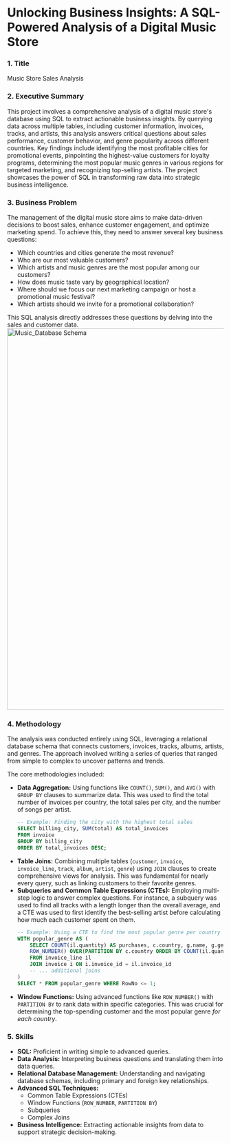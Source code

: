 
# Unlocking Business Insights: A SQL-Powered Analysis of a Digital Music Store

### **1. Title**

Music Store Sales Analysis

### **2. Executive Summary**

This project involves a comprehensive analysis of a digital music store's database using SQL to extract actionable business insights. By querying data across multiple tables, including customer information, invoices, tracks, and artists, this analysis answers critical questions about sales performance, customer behavior, and genre popularity across different countries. Key findings include identifying the most profitable cities for promotional events, pinpointing the highest-value customers for loyalty programs, determining the most popular music genres in various regions for targeted marketing, and recognizing top-selling artists. The project showcases the power of SQL in transforming raw data into strategic business intelligence.

### **3. Business Problem**

The management of the digital music store aims to make data-driven decisions to boost sales, enhance customer engagement, and optimize marketing spend. To achieve this, they need to answer several key business questions:

  * Which countries and cities generate the most revenue?
  * Who are our most valuable customers?
  * Which artists and music genres are the most popular among our customers?
  * How does music taste vary by geographical location?
  * Where should we focus our next marketing campaign or host a promotional music festival?
  * Which artists should we invite for a promotional collaboration?

This SQL analysis directly addresses these questions by delving into the sales and customer data.
<img width="984" height="886" alt="Music_Database Schema" src="https://github.com/user-attachments/assets/f45c642f-49cc-416d-bc1e-3b13a221bfe2" />
### **4. Methodology**

The analysis was conducted entirely using SQL, leveraging a relational database schema that connects customers, invoices, tracks, albums, artists, and genres. The approach involved writing a series of queries that ranged from simple to complex to uncover patterns and trends.

The core methodologies included:

  * **Data Aggregation:** Using functions like `COUNT()`, `SUM()`, and `AVG()` with `GROUP BY` clauses to summarize data. This was used to find the total number of invoices per country, the total sales per city, and the number of songs per artist.
    ```sql
    -- Example: Finding the city with the highest total sales
    SELECT billing_city, SUM(total) AS total_invoices
    FROM invoice
    GROUP BY billing_city
    ORDER BY total_invoices DESC;
    ```
  * **Table Joins:** Combining multiple tables (`customer`, `invoice`, `invoice_line`, `track`, `album`, `artist`, `genre`) using `JOIN` clauses to create comprehensive views for analysis. This was fundamental for nearly every query, such as linking customers to their favorite genres.
  * **Subqueries and Common Table Expressions (CTEs):** Employing multi-step logic to answer complex questions. For instance, a subquery was used to find all tracks with a length longer than the overall average, and a CTE was used to first identify the best-selling artist before calculating how much each customer spent on them.
    ```sql
    -- Example: Using a CTE to find the most popular genre per country
    WITH popular_genre AS (
        SELECT COUNT(il.quantity) AS purchases, c.country, g.name, g.genre_id,
        ROW_NUMBER() OVER(PARTITION BY c.country ORDER BY COUNT(il.quantity) DESC) AS RowNo
        FROM invoice_line il
        JOIN invoice i ON i.invoice_id = il.invoice_id
        -- ... additional joins
    )
    SELECT * FROM popular_genre WHERE RowNo <= 1;
    ```
  * **Window Functions:** Using advanced functions like `ROW_NUMBER()` with `PARTITION BY` to rank data within specific categories. This was crucial for determining the top-spending customer and the most popular genre *for each country*.

### **5. Skills**

  * **SQL:** Proficient in writing simple to advanced queries.
  * **Data Analysis:** Interpreting business questions and translating them into data queries.
  * **Relational Database Management:** Understanding and navigating database schemas, including primary and foreign key relationships.
  * **Advanced SQL Techniques:**
      * Common Table Expressions (CTEs)
      * Window Functions (`ROW_NUMBER`, `PARTITION BY`)
      * Subqueries
      * Complex Joins
  * **Business Intelligence:** Extracting actionable insights from data to support strategic decision-making.

